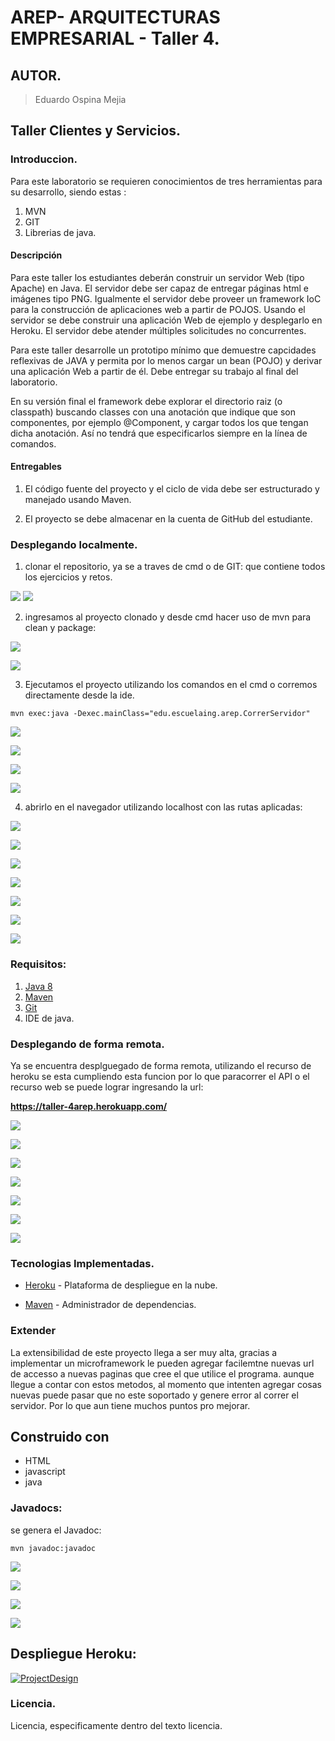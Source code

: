 # AREP- ARQUITECTURAS EMPRESARIAL - Taller 4.

## AUTOR.

> Eduardo Ospina Mejia

## Taller Clientes y Servicios.

### Introduccion.

Para este laboratorio se requieren conocimientos de tres herramientas para su desarrollo, siendo estas :
1) MVN
2) GIT
3) Librerias de java.

#### Descripción

Para este taller los estudiantes deberán construir un servidor Web (tipo Apache) en Java. El servidor debe ser capaz de entregar páginas html e imágenes
tipo PNG. Igualmente el servidor debe proveer un framework IoC para la construcción de aplicaciones web a partir de POJOS. Usando el servidor se debe
construir una aplicación Web de ejemplo y desplegarlo en Heroku. El servidor debe atender múltiples solicitudes no concurrentes.

Para este taller desarrolle un prototipo mínimo que demuestre capcidades reflexivas de JAVA y permita por lo menos cargar un bean (POJO) y derivar una
aplicación Web a partir de él. Debe entregar su trabajo al final del laboratorio.

En su versión final el framework debe explorar el directorio raiz (o classpath) buscando classes con una anotación que indique que son componentes, por
ejemplo @Component, y cargar todos los que tengan dicha anotación. Así no tendrá que especificarlos siempre en la línea de comandos.


#### Entregables

1. El código fuente del proyecto y el ciclo de vida debe ser estructurado y manejado usando Maven.

2. El proyecto se debe almacenar en la cuenta de GitHub del estudiante.


### Desplegando localmente.

1) clonar el repositorio, ya se a traves de cmd o de GIT: que contiene todos los ejercicios y retos. 

![](https://i.postimg.cc/903b4YH3/Capture1.png)
![](https://i.postimg.cc/wMcX1KkJ/Capture2.png)

2) ingresamos al proyecto clonado y desde cmd hacer uso de mvn para clean y package:

![](https://i.postimg.cc/L4zBCfMX/Capture3.png)

![](https://i.postimg.cc/RV41jFMT/Capture4.png)


3) Ejecutamos el proyecto utilizando los comandos en el cmd o corremos directamente desde la ide.
   

```maven
mvn exec:java -Dexec.mainClass="edu.escuelaing.arep.CorrerServidor"
```

![](https://i.postimg.cc/d0brnQHr/Capture5.png)

![](https://i.postimg.cc/4dpt0CqM/Capture6.png)

![](https://i.postimg.cc/GtrYw71p/Capture7.png)

![](https://i.postimg.cc/pVYzYHD5/Capture8.png)

4) abrirlo en el navegador utilizando localhost con las rutas aplicadas:

![](https://i.postimg.cc/NfsTdz4J/Capture9.png)

![](https://i.postimg.cc/3xWGT0z2/Capture10.png)

![](https://i.postimg.cc/pL7FXXt4/Capture11.png)

![](https://i.postimg.cc/761GV3Tr/Capture12.png)

![](https://i.postimg.cc/NMtL5KCJ/Capture13.png)

![](https://i.postimg.cc/Yq00GK8H/Capture14.png)

![](https://i.postimg.cc/NfnMRJPr/Capture15.png)


### Requisitos:
1)   [Java 8](https://www.java.com/download/ie_manual.jsp)
2)   [Maven](https://maven.apache.org/download.cgi)
3)   [Git](https://git-scm.com/downloads)
4)   IDE de java.

### Desplegando de forma remota.

Ya se encuentra desplguegado de forma remota, utilizando el recurso de heroku se esta cumpliendo esta funcion por lo que paracorrer el API o el recurso web
se puede lograr ingresando la url:

**https://taller-4arep.herokuapp.com/**

![](https://i.postimg.cc/3xnPyNr8/Capture16.png)

![](https://i.postimg.cc/5trT3rFD/Capture17.png)

![](https://i.postimg.cc/GtwN0sKQ/Capture18.png)

![](https://i.postimg.cc/qBySsjBZ/Capture19.png)

![](https://i.postimg.cc/vHyj3fc8/Capture20.png)

![](https://i.postimg.cc/W1byPVGQ/Capture21.png)

![](https://i.postimg.cc/SxTvSPVj/Capture22.png)

### Tecnologias Implementadas.

* [Heroku](https://heroku.com) - Plataforma de despliegue en la nube.

* [Maven](https://maven.apache.org/) - Administrador de dependencias.


### Extender

La extensibilidad de este proyecto llega a ser muy alta, gracias a implementar un microframework le pueden agregar facilemtne nuevas url de accesso a nuevas
paginas que cree el que utilice el programa. aunque llegue a contar con estos metodos, al momento que intenten agregar cosas nuevas puede pasar que no este
soportado y genere error al correr el servidor. Por lo que aun tiene muchos puntos pro mejorar.

## Construido con
-   HTML
-   javascript
-   java

### Javadocs:

se genera el Javadoc:

```maven
mvn javadoc:javadoc
```

![](https://i.postimg.cc/zXMGSS1y/Capture1.png)

![](https://i.postimg.cc/NjHfN9gp/Capture2.png)

![](https://i.postimg.cc/02JsvTLN/Capture3.png)

![](https://i.postimg.cc/FHT5VhSD/Capture4.png)

## Despliegue Heroku:

[![ProjectDesign](https://www.herokucdn.com/deploy/button.png)](https://taller-4arep.herokuapp.com/)

### Licencia.

Licencia, especificamente dentro del texto licencia.